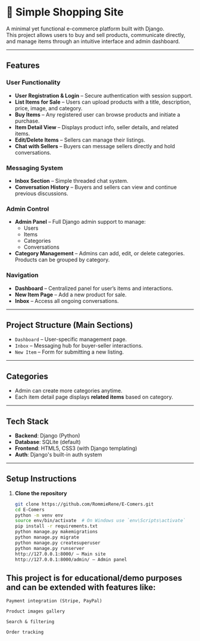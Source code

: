 # 🛒 Simple Shopping Site

A minimal yet functional e-commerce platform built with Django.  
This project allows users to buy and sell products, communicate directly, and manage items through an intuitive interface and admin dashboard.

---

## Features

###  User Functionality
- **User Registration & Login** – Secure authentication with session support.
- **List Items for Sale** – Users can upload products with a title, description, price, image, and category.
- **Buy Items** – Any registered user can browse products and initiate a purchase.
- **Item Detail View** – Displays product info, seller details, and related items.
- **Edit/Delete Items** – Sellers can manage their listings.
- **Chat with Sellers** – Buyers can message sellers directly and hold conversations.

### Messaging System
- **Inbox Section** – Simple threaded chat system.
- **Conversation History** – Buyers and sellers can view and continue previous discussions.

### Admin Control
- **Admin Panel** – Full Django admin support to manage:
  - Users
  - Items
  - Categories
  - Conversations
- **Category Management** – Admins can add, edit, or delete categories. Products can be grouped by category.

### Navigation
- **Dashboard** – Centralized panel for user’s items and interactions.
- **New Item Page** – Add a new product for sale.
- **Inbox** – Access all ongoing conversations.

---

## Project Structure (Main Sections)
- `Dashboard` – User-specific management page.
- `Inbox` – Messaging hub for buyer-seller interactions.
- `New Item` – Form for submitting a new listing.

---

## Categories
- Admin can create more categories anytime.
- Each item detail page displays **related items** based on category.

---

## Tech Stack
- **Backend**: Django (Python)
- **Database**: SQLite (default)
- **Frontend**: HTML5, CSS3 (with Django templating)
- **Auth**: Django's built-in auth system

---

## Setup Instructions

1. **Clone the repository**
   ```bash
   git clone https://github.com/RommieRene/E-Comers.git
   cd E-Comers
   python -m venv env
   source env/bin/activate  # On Windows use `env\Scripts\activate`
   pip install -r requirements.txt
   python manage.py makemigrations
   python manage.py migrate
   python manage.py createsuperuser
   python manage.py runserver
   http://127.0.0.1:8000/ – Main site
   http://127.0.0.1:8000/admin/ – Admin panel

## This project is for educational/demo purposes and can be extended with features like:

    Payment integration (Stripe, PayPal)

    Product images gallery

    Search & filtering

    Order tracking